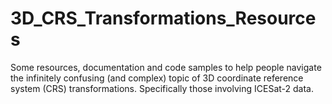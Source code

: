# 3D_CRS_Transformations_Resources

Some resources, documentation and code samples to help people navigate the infinitely confusing (and complex) topic of 3D coordinate reference system (CRS) transformations.  Specifically those involving ICESat-2 data.

